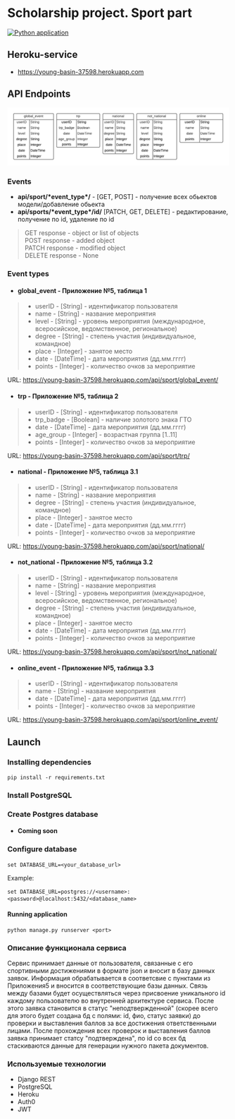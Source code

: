 # Scholarship project. Sport part

[![Python application](https://github.com/IVBO-07-19/scholarship-sport-part/actions/workflows/python-app.yml/badge.svg)](https://github.com/IVBO-07-19/scholarship-sport-part/actions/workflows/python-app.yml)

## Heroku-service
* https://young-basin-37598.herokuapp.com

## API Endpoints

![Models](https://github.com/IVBO-07-19/scholarship-sport-part/blob/main/DB_scheme.png?raw=true)

###  Events
* **api/sport/\*event_type\*/** - [GET, POST] - получение всех обьектов модели/добавление обьекта
* **api/sports/\*event_type\*/id/** [PATCH, GET, DELETE] - редактирование, получение по id, удаление по id

>GET response - object or list of objects  
POST response - added object  
PATCH response - modified object  
DELETE response - None

### Event types
* #### global_event - Приложение №5, таблица 1
> * userID - [String] - идентификатор пользователя
> * name - [String] - название мероприятия  
> * level - [String] - уровень мероприятия (международное, всеросийское, ведомственное, региональное)  
> * degree - [String] - степень участия (индивидуальное, командное)
> * place - [Integer] - занятое место
> * date - [DateTime] - дата мероприятия (дд.мм.гггг)
> * points - [Integer] - количество очков за мероприятие

URL: https://young-basin-37598.herokuapp.com/api/sport/global_event/

* #### trp - Приложение №5, таблица 2
> * userID - [String] - идентификатор пользователя
> * trp_badge - [Boolean] - наличие золотого знака ГТО
> * date - [DateTime] - дата мероприятия (дд.мм.гггг)
> * age_group - [Integer] - возраcтная группа [1..11]
> * points - [Integer] - количество очков за мероприятие 

URL: https://young-basin-37598.herokuapp.com/api/sport/trp/

* #### national - Приложение №5, таблица 3.1 
> * userID - [String] - идентификатор пользователя
> * name - [String] - название мероприятия   
> * degree - [String] - степень участия (индивидуальное, командное)
> * place - [Integer] - занятое место
> * date - [DateTime] - дата мероприятия (дд.мм.гггг)
> * points - [Integer] - количество очков за мероприятие

URL: https://young-basin-37598.herokuapp.com/api/sport/national/

* #### not_national - Приложение №5, таблица 3.2
> * userID - [String] - идентификатор пользователя
> * name - [String] - название мероприятия  
> * level - [String] - уровень мероприятия (международное, всеросийское, ведомственное, региональное)  
> * degree - [String] - степень участия (индивидуальное, командное)
> * place - [Integer] - занятое место
> * date - [DateTime] - дата мероприятия (дд.мм.гггг)
> * points - [Integer] - количество очков за мероприятие

URL: https://young-basin-37598.herokuapp.com/api/sport/not_national/

* #### online_event - Приложение №5, таблица 3.3
> * userID - [String] - идентификатор пользователя
> * name - [String] - название мероприятия  
> * date - [DateTime] - дата мероприятия (дд.мм.гггг)
> * points - [Integer] - количество очков за мероприятие
 
URL: https://young-basin-37598.herokuapp.com/api/sport/online_event/

## Launch
###  Installing dependencies
    pip install -r requirements.txt
###  Install PostgreSQL
### Create Postgres database
* #### Coming soon
### Configure database
    set DATABASE_URL=<your_database_url>
Example:  

    set DATABASE_URL=postgres://<username>:<password>@localhost:5432/<database_name>

#### Running application
    python manage.py runserver <port>


### Описание функционала сервиса ###

Сервис принимает данные от пользователя, связанные с его спортивными достижениями в формате json и вносит в базу данных заявок. Информация обрабатывается в соответсвие с пунктами из Приложения5 и вносится в соответствующие базы данных. Связь между базами будет осуществляться через присвоение уникального id каждому пользователю во внутренней архитектуре сервиса. После этого заявка становится в статус "неподтвержденной" (скорее всего для этого будет создана бд с полями: id, фио, статус заявки) до проверки и выставления баллов за все достижения ответственными лицами. После прохождения всех проверок и выставления баллов заявка принимает статсу "подтверждена", по id со всех бд стаскиваются данные для генерации нужного пакета документов.

### Используемые технологии 

* Django REST 
* PostgreSQL
* Heroku
* Auth0
* JWT

